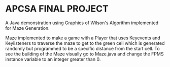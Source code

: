 # APCSA FINAL PROJECT

A Java demonstration using Graphics of Wilson's Algorithm implemented for Maze Generation.

Maze implemented to make a game with a Player that uses Keyevents and Keylisteners to traverse the maze to get to the green cell which is generated randomly but programmed to be a specific distance from the start cell. To see the building of the Maze visually go to Maze.java and change the FPMS instance variable to an integer greater than 0.
